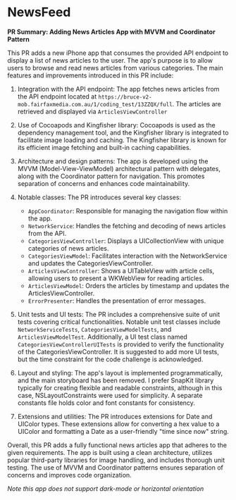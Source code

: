 # NewsFeed

**PR Summary: Adding News Articles App with MVVM and Coordinator Pattern**

This PR adds a new iPhone app that consumes the provided API endpoint to display a list of news articles to the user. The app's purpose is to allow users to browse and read news articles from various categories. The main features and improvements introduced in this PR include:

1. Integration with the API endpoint: The app fetches news articles from the API endpoint located at `https://bruce-v2-mob.fairfaxmedia.com.au/1/coding_test/13ZZQX/full`. The articles are retrieved and displayed via `ArticlesViewController`

2. Use of Cocoapods and Kingfisher library: Cocoapods is used as the dependency management tool, and the Kingfisher library is integrated to facilitate image loading and caching. The Kingfisher library is known for its efficient image fetching and built-in caching capabilities.

3. Architecture and design patterns: The app is developed using the MVVM (Model-View-ViewModel) architectural pattern with delegates, along with the Coordinator pattern for navigation. This promotes separation of concerns and enhances code maintainability.

4. Notable classes: The PR introduces several key classes:
   - `AppCoordinator`: Responsible for managing the navigation flow within the app.
   - `NetworkService`: Handles the fetching and decoding of news articles from the API.
   - `CategoriesViewController`: Displays a UICollectionView with unique categories of news articles.
   - `CategoriesViewModel`: Facilitates interaction with the NetworkService and updates the CategoriesViewController.
   - `ArticlesViewController`: Shows a UITableView with article cells, allowing users to present a WKWebView for reading articles.
   - `ArticlesViewModel`: Orders the articles by timestamp and updates the ArticlesViewController.
   - `ErrorPresenter`: Handles the presentation of error messages.

5. Unit tests and UI tests: The PR includes a comprehensive suite of unit tests covering critical functionalities. Notable unit test classes include `NetworkServiceTests`, `CategoriesViewModelTests`, and `ArticlesViewModelTest`. Additionally, a UI test class named `CategoriesViewControllerUITests` is provided to verify the functionality of the CategoriesViewController. It is suggested to add more UI tests, but the time constraint for the code challenge is acknowledged.

6. Layout and styling: The app's layout is implemented programmatically, and the main storyboard has been removed. I prefer SnapKit library typically for creating flexible and readable constraints, although in this case, NSLayoutConstraints were used for simplicity. A separate constants file holds color and font constants for consistency.

7. Extensions and utilities: The PR introduces extensions for Date and UIColor types. These extensions allow for converting a hex value to a UIColor and formatting a Date as a user-friendly "time since now" string.

Overall, this PR adds a fully functional news articles app that adheres to the given requirements. The app is built using a clean architecture, utilizes popular third-party libraries for image handling, and includes thorough unit testing. The use of MVVM and Coordinator patterns ensures separation of concerns and improves code organization.


*Note this app does not support dark-mode or horizontal orientation*
